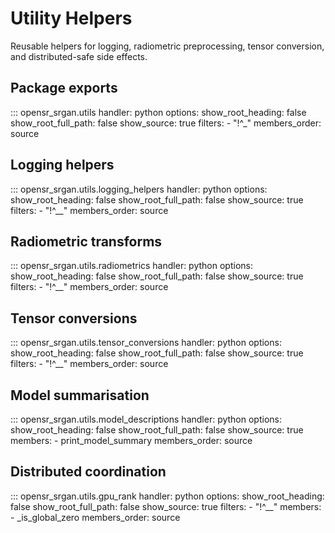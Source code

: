 # Utility Helpers

Reusable helpers for logging, radiometric preprocessing, tensor conversion, and distributed-safe
side effects.

## Package exports

::: opensr_srgan.utils
    handler: python
    options:
      show_root_heading: false
      show_root_full_path: false
      show_source: true
      filters:
        - "!^_"
      members_order: source

## Logging helpers

::: opensr_srgan.utils.logging_helpers
    handler: python
    options:
      show_root_heading: false
      show_root_full_path: false
      show_source: true
      filters:
        - "!^__"
      members_order: source

## Radiometric transforms

::: opensr_srgan.utils.radiometrics
    handler: python
    options:
      show_root_heading: false
      show_root_full_path: false
      show_source: true
      filters:
        - "!^__"
      members_order: source

## Tensor conversions

::: opensr_srgan.utils.tensor_conversions
    handler: python
    options:
      show_root_heading: false
      show_root_full_path: false
      show_source: true
      filters:
        - "!^__"
      members_order: source

## Model summarisation

::: opensr_srgan.utils.model_descriptions
    handler: python
    options:
      show_root_heading: false
      show_root_full_path: false
      show_source: true
      members:
        - print_model_summary
      members_order: source

## Distributed coordination

::: opensr_srgan.utils.gpu_rank
    handler: python
    options:
      show_root_heading: false
      show_root_full_path: false
      show_source: true
      filters:
        - "!^__"
      members:
        - _is_global_zero
      members_order: source
